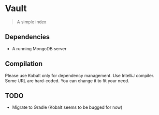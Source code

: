 # Vault

> A simple index

## Dependencies

* A running MongoDB server

## Compilation

Please use Kobalt only for dependency management. Use IntelliJ compiler.  
Some URL are hard-coded. You can change it to fit your need.

## TODO

* Migrate to Gradle (Kobalt seems to be bugged for now)

